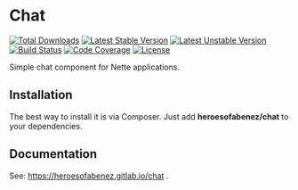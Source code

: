 Chat
=======

[![Total Downloads](https://poser.pugx.org/heroesofabenez/chat/downloads)](https://packagist.org/packages/heroesofabenez/chat) [![Latest Stable Version](https://poser.pugx.org/heroesofabenez/chat/v/stable)](https://gitlab.com/heroesofabenez/chat/-/releases) [![Latest Unstable Version](https://poser.pugx.org/heroesofabenez/chat/v/unstable)](https://packagist.org/packages/heroesofabenez/chat) [![Build Status](https://gitlab.com/heroesofabenez/chat/badges/master/pipeline.svg?ignore_skipped=true)](https://gitlab.com/heroesofabenez/chat/commits/master) [![Code Coverage](https://gitlab.com/heroesofabenez/chat/badges/master/coverage.svg)](https://gitlab.com/heroesofabenez/chat/-/commits/master) [![License](https://poser.pugx.org/heroesofabenez/chat/license)](https://gitlab.com/heroesofabenez/chat/blob/master/LICENSE)

Simple chat component for Nette applications.

Installation
------------

The best way to install it is via Composer. Just add **heroesofabenez/chat** to your dependencies.

Documentation
-------------
See: https://heroesofabenez.gitlab.io/chat .
